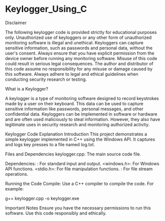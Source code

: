 # Keylogger_Using_C

Disclaimer

The following keylogger code is provided strictly for educational purposes only. Unauthorized use of keyloggers or any other form of unauthorized monitoring software is illegal and unethical. Keyloggers can capture sensitive information, such as passwords and personal data, without the user's consent. Always ensure that you have explicit permission from the device owner before running any monitoring software. Misuse of this code could result in serious legal consequences. The author and distributor of this code assume no responsibility for any misuse or damage caused by this software. Always adhere to legal and ethical guidelines when conducting security research or testing.


What is a Keylogger?

A keylogger is a type of monitoring software designed to record keystrokes made by a user on their keyboard. This data can be used to capture sensitive information like passwords, personal messages, and other confidential data. Keyloggers can be implemented in software or hardware and are often used maliciously to steal information. However, they also have legitimate uses in security research and monitoring authorized activity.

Keylogger Code Explanation
Introduction
This project demonstrates a simple keylogger implemented in C++ using the Windows API. It captures and logs key presses to a file named log.txt.

Files and Dependencies
keylogger.cpp: The main source code file.

Dependencies:
  <iostream>: For standard input and output.
  <windows.h>: For Windows API functions.
  <stdio.h>: For file manipulation functions.
  <fstream>: For file stream operations.

Running the Code
Compile: Use a C++ compiler to compile the code. For example:

g++ keylogger.cpp -o keylogger.exe

Important Notes
Ensure you have the necessary permissions to run this software.
Use this code responsibly and ethically.

